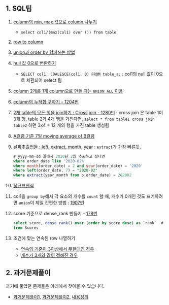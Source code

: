 ## 1. SQL팁

1. [column의 min, max 값으로 column 나누기](https://stackoverflow.com/questions/55438720/how-to-divide-each-row-of-column-by-its-max-min-value-sql)
    + `select col1/(max(col1) over ()) from table`

2. [row to column](https://stackoverflow.com/questions/1241178/mysql-rows-to-columns)

3. [union과 order by 함께쓰는 방법](https://stackoverflow.com/questions/3531251/using-union-and-order-by-clause-in-mysql)

4. [null 값 0으로 변환하기](https://leetcode.com/problems/employee-bonus/discuss/425697/MySQL-solution-(LEFT-JOIN))
    + `SELECT col1, COALESCE(col1, 0) FROM table_a;` : col1의 null 값이 0으로 치환되어 select 됨

5. [column 2개를 1개 column으로 만들 때는 `UNION ALL` 이용](https://leetcode.com/problems/friend-requests-ii-who-has-the-most-friends/discuss/103812/Share-My-Accepted-SQL-Query-using-%22union-all%22-the-first-Accepted-answer-of-all) 

6. [column의 누적합 구하기 - 1204번](https://leetcode.com/problems/last-person-to-fit-in-the-bus/discuss/389961/MySQL-beat-100-lol.-Of-course-since-I'm-the-first-one-to-do-this-problem.)

7. [2개 table의 모든 행을 join하기 : Cross join - 1280번](https://leetcode.com/problems/students-and-examinations/submissions/) : cross join 은 table 1이 3개 행, table 2가 4개 행을 가진다면, `select * from table1 cross join table2` 하면 3x4 = 12 개의 행을 가진 table 생성됨

8. [A컬럼 기준 7일 moving average of B컬럼](https://github.com/jisy2718/Algorithm-SQL/tree/master/LeetCode-SQL/Medium/1321-restaurant-growth)

9. [날짜추출법들 : left, extract, month, year](https://leetcode.com/problems/list-the-products-ordered-in-a-period/discuss/497520/Myql-Using-Month-and-Year-function) : `extract`가 가장 빠른듯.
    ```sql
    # yyyy-mm-dd 꼴에서 2020년 2월 추출하고 싶다면
    where order_date like '2020-02%'
    where month(order_date) = 2 and year(order_date) = '2020'
    where left(order_date, 7) = "2020-02"
    where extract(year_month from o.order_date) = 202002
    ```

10. [정규표현식](https://github.com/jisy2718/code_sample/blob/master/%EC%A0%95%EA%B7%9C%ED%91%9C%ED%98%84%EC%8B%9D.ipynb)

11. col1을 `group by`해서 각 요소의 개수를 `count` 할 때, 개수가 0개인 것도 표기하려면 `union`이 제일 간편한 방법 : [1907번](https://leetcode.com/problems/count-salary-categories/discuss/1303611/MySQL-CASE-vs-NUION-be-careful-with-0)

12. score 기준으로 dense_rank 만들기 - [178번](https://leetcode.com/problems/rank-scores/submissions/)
    ```sql
    select score, dense_rank() over (order by score desc) as `rank`  # 2등 2명일 때 그 다음이 4등되려면 rank() 사용하기 / partitioned by 추가해서 그루핑 가능
    from Scores
    ```
    
13. 조건에 맞는 연속된 row 나열하기
    + [연속의 기준이 3이상에서 무한대인 경우](https://github.com/jisy2718/Algorithm-SQL/blob/master/LeetCode-SQL/Hard/0601-human-traffic-of-stadium/0601-human-traffic-of-stadium.sql)
    + [개수가 3개와 같이 정해진 경우](https://github.com/jisy2718/Algorithm-SQL/blob/master/LeetCode-SQL/Medium/0180-consecutive-numbers/0180-consecutive-numbers.sql)

## 2. 과거문제풀이
과거에 풀었던 문제들은 아래에서 찾아볼 수 있습니다.
+ [과거문제풀이1](https://github.com/jisy2718/TIL/blob/master/SQL/leetcode.md), [과거문제풀이2](https://github.com/jisy2718/leetcode#readme), [내용정리](https://github.com/jisy2718/Development/blob/master/SQL/SQL.md)

